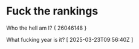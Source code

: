 # Fuck the rankings

Who the hell am I?
{ 26046148 }

What fucking year is it?
[ 2025-03-23T09:56:40Z ]
